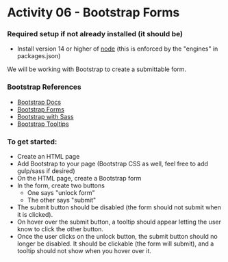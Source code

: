 # Activity 06 - Bootstrap Forms

### Required setup if not already installed (it should be)

- Install version 14 or higher of [node](https://nodejs.org/en/) (this is enforced by the "engines" in packages.json)

We will be working with Bootstrap to create a submittable form.

### Bootstrap References

- [Bootstrap Docs](https://getbootstrap.com/docs/5.3/getting-started/introduction/)
- [Bootstrap Forms](https://getbootstrap.com/docs/5.3/forms/)
- [Bootstrap with Sass](https://getbootstrap.com/docs/5.3/customize/sass/)
- [Bootstrap Tooltips](https://getbootstrap.com/docs/5.3/components/tooltips/)

### To get started:

- Create an HTML page
- Add Bootstrap to your page (Bootstrap CSS as well, feel free to add gulp/sass if desired)
- On the HTML page, create a Bootstrap form
- In the form, create two buttons
  - One says "unlock form"
  - The other says "submit"
- The submit button should be disabled (the form should not submit when it is clicked).
- On hover over the submit button, a tooltip should appear letting the user know to click the other button.
- Once the user clicks on the unlock button, the submit button should no longer be disabled. It should be clickable (the form will submit), and a tooltip should not show when you hover over it.
